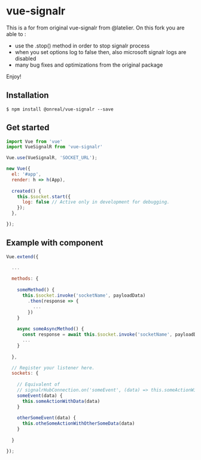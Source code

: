 # vue-signalr
This is a for from original vue-signalr from @latelier. On this fork you are able to :
* use the .stop() method in order to stop signalr process
* when you set options log to false then, also microsoft signalr logs are disabled
* many bug fixes and optimizations from the original package

Enjoy!

## Installation


```console
$ npm install @onreal/vue-signalr --save
```

## Get started


```js
import Vue from 'vue'
import VueSignalR from 'vue-signalr'

Vue.use(VueSignalR, 'SOCKET_URL');

new Vue({
  el: '#app',
  render: h => h(App),
  
  created() {
    this.$socket.start({
      log: false // Active only in development for debugging.
    });
  },

});
```

## Example with component

```js
Vue.extend({

  ...
  
  methods: {
  
    someMethod() {
      this.$socket.invoke('socketName', payloadData)
        .then(response => {
          ...
        })
    }
    
    async someAsyncMethod() {
      const response = await this.$socket.invoke('socketName', payloadData)
      ...
    }
    
  },

  // Register your listener here. 
  sockets: {
  
    // Equivalent of
    // signalrHubConnection.on('someEvent', (data) => this.someActionWithData(data))
    someEvent(data) {
      this.someActionWithData(data)
    }
    
    otherSomeEvent(data) {
      this.otheSomeActionWithOtherSomeData(data)
    }
    
  }

});


```
